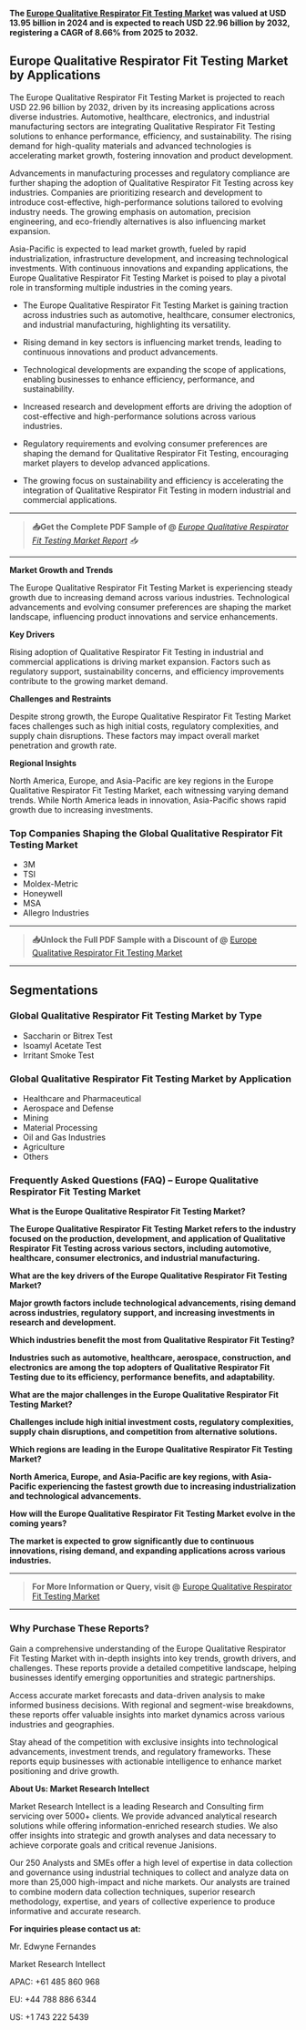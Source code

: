 <p><strong>The <a href="https://www.marketresearchintellect.com/download-sample/?rid=250093&amp;utm_source=Pulse-April-Europe&amp;utm_medium=852">Europe Qualitative Respirator Fit Testing Market</a> was valued at USD 13.95 billion in 2024 and is expected to reach USD 22.96 billion by 2032, registering a CAGR of 8.66% from 2025 to 2032.</strong></p><h2>Europe Qualitative Respirator Fit Testing Market by Applications&nbsp;</h2><p><p>The Europe Qualitative Respirator Fit Testing Market is projected to reach USD 22.96 billion by 2032, driven by its increasing applications across diverse industries. Automotive, healthcare, electronics, and industrial manufacturing sectors are integrating Qualitative Respirator Fit Testing solutions to enhance performance, efficiency, and sustainability. The rising demand for high-quality materials and advanced technologies is accelerating market growth, fostering innovation and product development.</p><p>Advancements in manufacturing processes and regulatory compliance are further shaping the adoption of Qualitative Respirator Fit Testing across key industries. Companies are prioritizing research and development to introduce cost-effective, high-performance solutions tailored to evolving industry needs. The growing emphasis on automation, precision engineering, and eco-friendly alternatives is also influencing market expansion.</p><p>Asia-Pacific is expected to lead market growth, fueled by rapid industrialization, infrastructure development, and increasing technological investments. With continuous innovations and expanding applications, the Europe Qualitative Respirator Fit Testing Market is poised to play a pivotal role in transforming multiple industries in the coming years.</p></p><ul><li><p>The Europe Qualitative Respirator Fit Testing Market is gaining traction across industries such as automotive, healthcare, consumer electronics, and industrial manufacturing, highlighting its versatility.</p></li><li><p>Rising demand in key sectors is influencing market trends, leading to continuous innovations and product advancements.</p></li><li><p>Technological developments are expanding the scope of applications, enabling businesses to enhance efficiency, performance, and sustainability.</p></li><li><p>Increased research and development efforts are driving the adoption of cost-effective and high-performance solutions across various industries.</p></li><li><p>Regulatory requirements and evolving consumer preferences are shaping the demand for Qualitative Respirator Fit Testing, encouraging market players to develop advanced applications.</p></li><li><p>The growing focus on sustainability and efficiency is accelerating the integration of Qualitative Respirator Fit Testing in modern industrial and commercial applications.</p></li></ul><hr /><blockquote><p><strong><span class="font-[700]">📥Get the Complete PDF Sample of @ </span></strong><em><span class="font-[700]"><a href="https://www.marketresearchintellect.com/download-sample/?rid=250093&amp;utm_source=Pulse-April-Europe&amp;utm_medium=852" target="_blank" data-tracking-control-name="article-ssr-frontend-pulse_little-text-block" data-tracking-will-navigate="" data-test-link="">Europe Qualitative Respirator Fit Testing Market Report</a>&nbsp;📥</span></em></p></blockquote><hr /><p class="" data-start="77" data-end="360"><strong data-start="77" data-end="105">Market Growth and Trends</strong></p><p class="" data-start="77" data-end="360">The Europe Qualitative Respirator Fit Testing Market is experiencing steady growth due to increasing demand across various industries. Technological advancements and evolving consumer preferences are shaping the market landscape, influencing product innovations and service enhancements.</p><p class="" data-start="362" data-end="606"><strong data-start="362" data-end="377">Key Drivers</strong></p><p class="" data-start="362" data-end="606">Rising adoption of Qualitative Respirator Fit Testing in industrial and commercial applications is driving market expansion. Factors such as regulatory support, sustainability concerns, and efficiency improvements contribute to the growing market demand.</p><p class="" data-start="608" data-end="849"><strong data-start="608" data-end="637">Challenges and Restraints</strong></p><p class="" data-start="608" data-end="849">Despite strong growth, the Europe Qualitative Respirator Fit Testing Market faces challenges such as high initial costs, regulatory complexities, and supply chain disruptions. These factors may impact overall market penetration and growth rate.</p><p class="" data-start="851" data-end="1095"><strong data-start="851" data-end="872">Regional Insights</strong></p><p class="" data-start="851" data-end="1095">North America, Europe, and Asia-Pacific are key regions in the Europe Qualitative Respirator Fit Testing Market, each witnessing varying demand trends. While North America leads in innovation, Asia-Pacific shows rapid growth due to increasing investments.</p><p><h3>Top Companies Shaping the Global Qualitative Respirator Fit Testing Market </h3><ul><li>3M</li><li>TSI</li><li>Moldex-Metric</li><li>Honeywell</li><li>MSA</li><li>Allegro Industries</li></ul></p><hr /><blockquote><p><strong>📥Unlock the Full PDF Sample with a Discount of @</strong> <a href="https://www.marketresearchintellect.com/ask-for-discount/?rid=250093&amp;utm_source=Pulse-April-Europe&amp;utm_medium=852">Europe Qualitative Respirator Fit Testing Market</a></p></blockquote><hr /><p><h2>Segmentations</h2><h3>Global Qualitative Respirator Fit Testing Market by Type</h3><ul><li>Saccharin or Bitrex Test</li><li>Isoamyl Acetate Test</li><li>Irritant Smoke Test</li></ul><h3>Global Qualitative Respirator Fit Testing Market by Application</h3><ul><li>Healthcare and Pharmaceutical</li><li>Aerospace and Defense</li><li>Mining</li><li>Material Processing</li><li>Oil and Gas Industries</li><li>Agriculture</li><li>Others</li></ul></p><h3><strong>Frequently Asked Questions (FAQ) &ndash; Europe Qualitative Respirator Fit Testing Market</strong></h3><p><strong>What is the Europe Qualitative Respirator Fit Testing Market?</strong></p><p><strong>The Europe Qualitative Respirator Fit Testing Market refers to the industry focused on the production, development, and application of Qualitative Respirator Fit Testing across various sectors, including automotive, healthcare, consumer electronics, and industrial manufacturing.</strong></p><p><strong>What are the key drivers of the Europe Qualitative Respirator Fit Testing Market?</strong></p><p><strong>Major growth factors include technological advancements, rising demand across industries, regulatory support, and increasing investments in research and development.</strong></p><p><strong>Which industries benefit the most from Qualitative Respirator Fit Testing?</strong></p><p><strong>Industries such as automotive, healthcare, aerospace, construction, and electronics are among the top adopters of Qualitative Respirator Fit Testing due to its efficiency, performance benefits, and adaptability.</strong></p><p><strong>What are the major challenges in the Europe Qualitative Respirator Fit Testing Market?</strong></p><p><strong>Challenges include high initial investment costs, regulatory complexities, supply chain disruptions, and competition from alternative solutions.</strong></p><p><strong>Which regions are leading in the Europe Qualitative Respirator Fit Testing Market?</strong></p><p><strong>North America, Europe, and Asia-Pacific are key regions, with Asia-Pacific experiencing the fastest growth due to increasing industrialization and technological advancements.</strong></p><p><strong>How will the Europe Qualitative Respirator Fit Testing Market evolve in the coming years?</strong></p><p><strong>The market is expected to grow significantly due to continuous innovations, rising demand, and expanding applications across various industries.</strong></p><hr /><blockquote><p><span class="font-[700]"><strong>For More Information or Query, visit&nbsp;@</strong>&nbsp;</span><span class="font-[700]"><a href="https://www.marketresearchintellect.com/product/global-qualitative-respirator-fit-testing-market-size-and-forecast/?utm_source=Linkedin&utm_medium=852" target="_blank" data-tracking-control-name="article-ssr-frontend-pulse_little-text-block" data-tracking-will-navigate="" data-test-link="">Europe Qualitative Respirator Fit Testing Market</a></span></p></blockquote><hr /><h3><strong data-start="0" data-end="31">Why Purchase These Reports?</strong></h3><p class="" data-start="35" data-end="297">Gain a comprehensive understanding of the Europe Qualitative Respirator Fit Testing Market with in-depth insights into key trends, growth drivers, and challenges. These reports provide a detailed competitive landscape, helping businesses identify emerging opportunities and strategic partnerships.</p><p class="" data-start="299" data-end="540">Access accurate market forecasts and data-driven analysis to make informed business decisions. With regional and segment-wise breakdowns, these reports offer valuable insights into market dynamics across various industries and geographies.</p><p class="" data-start="542" data-end="784">Stay ahead of the competition with exclusive insights into technological advancements, investment trends, and regulatory frameworks. These reports equip businesses with actionable intelligence to enhance market positioning and drive growth.</p><p><strong><span class="font-[700]">About Us: Market Research Intellect</span></strong></p><p><span class="">Market Research Intellect is a leading Research and Consulting firm servicing over 5000+ clients. We provide advanced analytical research solutions while offering information-enriched research studies.&nbsp;</span>We also offer insights into strategic and growth analyses and data necessary to achieve corporate goals and critical revenue Janisions.</p><p><span class="">Our 250 Analysts and SMEs offer a high level of expertise in data collection and governance using industrial techniques to collect and analyze data on more than 25,000 high-impact and niche markets. Our analysts are trained to combine modern data collection techniques, superior research methodology, expertise, and years of collective experience to produce informative and accurate research.</span></p><p><strong>For inquiries please contact us at:</strong></p><p>Mr. Edwyne Fernandes</p><p>Market Research Intellect</p><p>APAC: +61 485 860 968</p><p>EU: +44 788 886 6344</p><p>US: +1 743 222 5439</p>